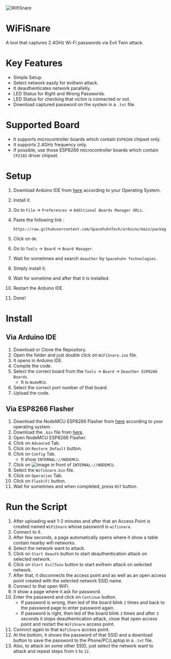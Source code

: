 ![WifiSnare](https://github.com/user-attachments/assets/23dad4db-6bda-4d47-b5af-698ed5451e18)

# WiFiSnare
A tool that captures 2.4GHz Wi-Fi passwords via Evil Twin attack.

# Key Features
- Simple Setup.
- Select network easily for eviltwin attack.
- It deauthenticates network parallelly.
- LED Status for Right and Wrong Passwords.
- LED Status for checking that victim is connected or not.
- Download captured password on the system in a `.txt` file.

# Supported Board
- It supports microcontroller boards which contain `ESP8266` chipset only.
- It supports 2.4GHz frequency only.
- If possible, use those ESP8266 microcontroller boards which contain `CP2102` driver chipset.

# Setup
1. Download Arduino IDE from [here](https://www.arduino.cc/en/software) according to your Operating System.
2. Install it.
3. Go to `File` → `Preferences` → `Additional Boards Manager URLs`.
4. Paste the following link :
   
   ```
   https://raw.githubusercontent.com/SpacehuhnTech/arduino/main/package_spacehuhn_index.json
   ```
5. Click on `OK`.
6. Go to `Tools` → `Board` → `Board Manager`.
7. Wait for sometimes and search `deauther` by `Spacehuhn Technologies`.
8. Simply install it.
9. Wait for sometime and after that it is installed.
10. Restart the Arduino IDE.
11. Done!

# Install
## Via Arduino IDE
1. Download or Clone the Repository.
2. Open the folder and just double click on `WiFiSnare.ino` file.
3. It opens in Arduino IDE.
4. Compile the code.
5. Select the correct board from the `Tools` → `Board` → `Deauther ESP8266 Boards`.
   - It is `NodeMCU`.
6. Select the correct port number of that board.
7. Upload the code.
## Via ESP8266 Flasher
1. Download the NodeMCU ESP8266 Flasher from [here](https://github.com/nodemcu/nodemcu-flasher) according to your operating system.
2. Download the `.bin` file from [here](https://github.com/wirebits/WiFiSnare/releases/download/v1.0/WiFiSnare.bin).
3. Open NodeMCU ESP8266 Flasher.
4. Click on `Advanced` Tab.
5. Click on `Restore Default` button.
6. Click on `Config` Tab.
   - It show `INTERNAL://NODEMCU`.
7. Click on ![image](https://github.com/user-attachments/assets/1540d7e8-514a-4e60-a29d-3019699868df) in front of `INTERNAL://NODEMCU`.
8. Select the `WifiSnare.bin` file.
9. Click on `Operation` Tab.
10. Click on `Flash(F)` button.
12. Wait for sometimes and when completed, press `RST` button.

# Run the Script
1. After uploading wait 1-2 minutes and after that an Access Point is created named `WiFiSnare` whose password is `wifisnare`.
2. Connect to it.
3. After few seconds, a page automatically opens where it show a table contain nearby wifi networks.
4. Select the network want to attack.
5. Click on `Start Deauth` button to start deauthentication attack on selected network.
6. Click on `Start EvilTwin` button to start eviltwin attack on selected network.
7. After that, it disconnects the access point and as well as an open access point created with the selected network SSID name.
8. Connect to that open WiFi.
9. It show a page where it ask for password.
10. Enter the password and click on `Continue` button.
    - If password is wrong, then led of the board blink `2` times and back to the password page to enter password again.
    - If password is right, then led of the board blink `3` times and after `3` seconds it stops deauthentication attack, close that open access point and restart the `WiFiSnare` access point.
11. Connnct again to that `WiFiSnare` access point.
12. At the bottom, it shows the password of that SSID and a download button to save the password to the Phone/PC/Laptop in a `.txt` file.
13. Also, to attack on some other SSID, just select the network want to attack and repeat steps from `5` to `12`.
